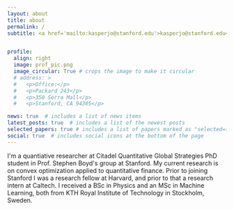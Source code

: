 ```yaml
---
layout: about
title: about
permalink: /
subtitle: <a href='mailto:kasperjo@stanford.edu'>kasperjo@stanford.edu</a>


profile:
  align: right
  image: prof_pic.png
  image_circular: True # crops the image to make it circular
  # address: >
  #   <p>Office:</p>
  #   <p>Packard 243</p>
  #   <p>350 Serra Mall</p>
  #   <p>Stanford, CA 94305</p>

news: true  # includes a list of news items
latest_posts: true  # includes a list of the newest posts
selected_papers: true # includes a list of papers marked as "selected={true}"
social: true  # includes social icons at the bottom of the page
---
```


I'm a quantiative researcher at Citadel Quantitative Global Strategies PhD student in Prof. Stephen Boyd's group at Stanford. My current
research is on convex optimization applied to quantitative finance. Prior
to joining Stanford I was a research fellow at Harvard, and prior to that a
research intern at Caltech. I received a BSc in Physics and an MSc in Machine
Learning, both from KTH Royal Institute of Technology in Stockholm, Sweden.
